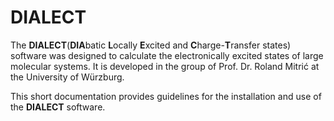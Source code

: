 # DIALECT
The __DIALECT__(**DIA**batic **L**ocally **E**xcited and **C**harge-**T**ransfer states) software was designed to calculate the electronically excited states of large molecular systems. It is developed in the group of Prof. Dr. Roland Mitrić at the University of Würzburg.

This short documentation provides guidelines for the installation and use of the __DIALECT__ software.